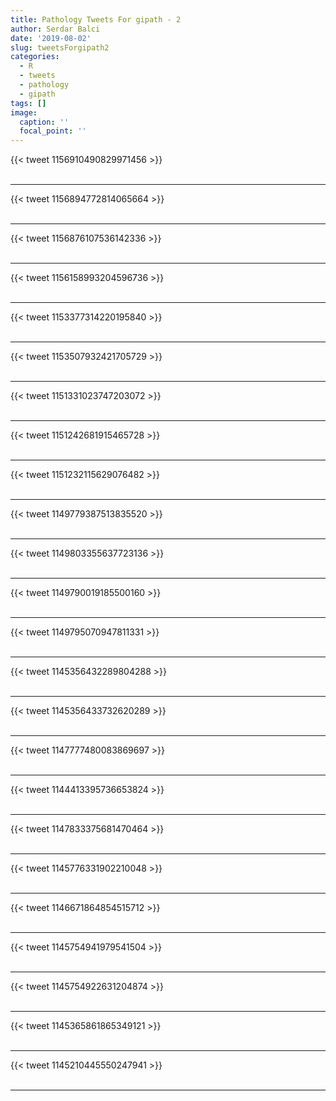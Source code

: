 ```yaml
---
title: Pathology Tweets For gipath - 2
author: Serdar Balci
date: '2019-08-02'
slug: tweetsForgipath2
categories:
  - R
  - tweets
  - pathology
  - gipath
tags: []
image:
  caption: ''
  focal_point: ''
---
```



{{< tweet 1156910490829971456 >}}
<br>
<br>
<hr>
{{< tweet 1156894772814065664 >}}
<br>
<br>
<hr>
{{< tweet 1156876107536142336 >}}
<br>
<br>
<hr>
{{< tweet 1156158993204596736 >}}
<br>
<br>
<hr>
{{< tweet 1153377314220195840 >}}
<br>
<br>
<hr>
{{< tweet 1153507932421705729 >}}
<br>
<br>
<hr>
{{< tweet 1151331023747203072 >}}
<br>
<br>
<hr>
{{< tweet 1151242681915465728 >}}
<br>
<br>
<hr>
{{< tweet 1151232115629076482 >}}
<br>
<br>
<hr>
{{< tweet 1149779387513835520 >}}
<br>
<br>
<hr>
{{< tweet 1149803355637723136 >}}
<br>
<br>
<hr>
{{< tweet 1149790019185500160 >}}
<br>
<br>
<hr>
{{< tweet 1149795070947811331 >}}
<br>
<br>
<hr>
{{< tweet 1145356432289804288 >}}
<br>
<br>
<hr>
{{< tweet 1145356433732620289 >}}
<br>
<br>
<hr>
{{< tweet 1147777480083869697 >}}
<br>
<br>
<hr>
{{< tweet 1144413395736653824 >}}
<br>
<br>
<hr>
{{< tweet 1147833375681470464 >}}
<br>
<br>
<hr>
{{< tweet 1145776331902210048 >}}
<br>
<br>
<hr>
{{< tweet 1146671864854515712 >}}
<br>
<br>
<hr>
{{< tweet 1145754941979541504 >}}
<br>
<br>
<hr>
{{< tweet 1145754922631204874 >}}
<br>
<br>
<hr>
{{< tweet 1145365861865349121 >}}
<br>
<br>
<hr>
{{< tweet 1145210445550247941 >}}
<br>
<br>
<hr>

